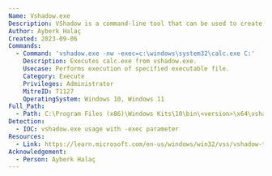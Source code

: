 ```yaml
---
Name: Vshadow.exe
Description: VShadow is a command-line tool that can be used to create and manage volume shadow copies.
Author: Ayberk Halaç
Created: 2023-09-06
Commands:
  - Command: 'vshadow.exe -nw -exec=c:\windows\system32\calc.exe C:'
    Description: Executes calc.exe from vshadow.exe.
    Usecase: Performs execution of specified executable file.
    Category: Execute
    Privileges: Administrator
    MitreID: T1127
    OperatingSystem: Windows 10, Windows 11
Full_Path:
  - Path: C:\Program Files (x86)\Windows Kits\10\bin\<version>\x64\vshadow.exe
Detection:
  - IOC: vshadow.exe usage with -exec parameter
Resources:
  - Link: https://learn.microsoft.com/en-us/windows/win32/vss/vshadow-tool-and-sample
Acknowledgement:
  - Person: Ayberk Halaç
---
```

